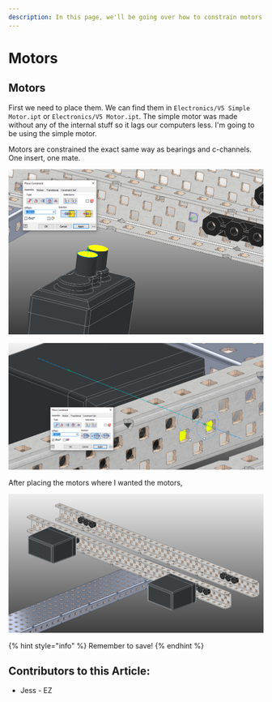 ```yaml
---
description: In this page, we'll be going over how to constrain motors to c-channels .
---
```


# Motors

## Motors

First we need to place them.  We can find them in `Electronics/V5 Simple Motor.ipt` or `Electronics/V5 Motor.ipt`.  The simple motor was made without any of the internal stuff so it lags our computers less.  I'm going to be using the simple motor.&#x20;

Motors are constrained the exact same way as bearings and c-channels.  One insert, one mate. &#x20;

![Insert Constraint between Motor and C-Channel](<../../../../.gitbook/assets/image (249).png>)

![Mate Constraint between Motor and C-Channel](<../../../../.gitbook/assets/image (232).png>)

After placing the motors where I wanted the motors,

![Completed Motors](<../../../../.gitbook/assets/image (139).png>)

{% hint style="info" %}
Remember to save!
{% endhint %}



## Contributors to this Article:

* Jess - EZ

